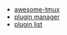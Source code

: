 * [awesome-tmux](https://github.com/rothgar/awesome-tmux)
* [plugin manager](https://github.com/tmux-plugins/tpm)
* [plugin list](https://github.com/tmux-plugins/list)
